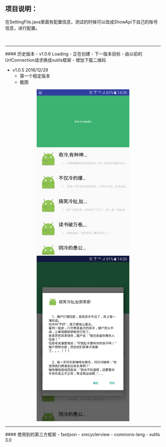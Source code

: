 ## 项目说明：

 在SettingFile.java里面有配置信息，测试的时候可以改成ShowApi下自己的账号信息，进行配置。
&emsp;  
&ensp;  
&ensp;

<hr/>
#### 历史版本
- v1.0.6  Loading
  - 正在创建
  - 下一版本目标
    - 由以前的UrlConnection请求换成xutils框架
    - 增加下载二维码

- v1.0.5  2016/12/29
  - 第一个稳定版本
  - 截图
<div align="center">
<img src="img/Screenshot_20161229-142632.png" width="300"/>
<img src="img/Screenshot_20161229-142627.png" width="300"/>
</div>

<hr/>
#### 使用到的第三方框架
- fastjson
- xrecyclerview
- commons-lang
- xutils 3.0
